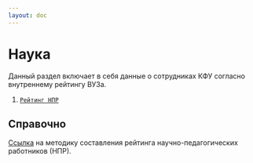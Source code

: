 ```yaml
---
layout: doc
---
```


# Наука

Данный раздел включает в себя данные о сотрудниках КФУ согласно внутреннему рейтингу ВУЗа.

1. [`Рейтинг НПР`](/data-model/science/rating)

## Справочно
[Ссылка](https://kpfu.ru/cpr/vnutrennie-rejtingi-kfu) на методику составления рейтинга научно-педагогических работников (НПР).